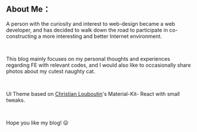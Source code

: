 ## About Me：


A person with the curiosity and interest to web-design became a web developer, and has decided to walk down the road to participate in co-constructing a more interesting and better Internet environment. 

<br>

This blog mainly focuses on my personal thoughts and experiences regarding FE with relevant codes, and I would also like to occasionally share photos about my cutest naughty cat.

<br>

UI Theme based on [Christian Louboutin](https://demos.creative-tim.com/material-kit-react/#/profile-page)'s Material-Kit-
React with small tweaks.

<br>

Hope you like my blog! 😛